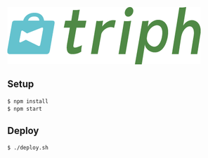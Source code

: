 ![triph](https://raw.githubusercontent.com/hikarock/triph-web/master/public/img/logo.png)

## Setup

```sh
$ npm install
$ npm start
```

## Deploy

```sh
$ ./deploy.sh
```

